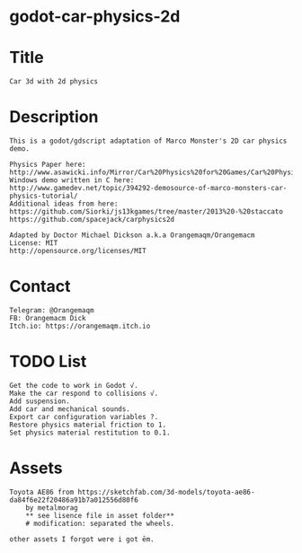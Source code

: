 # godot-car-physics-2d

# Title #
	Car 3d with 2d physics

# Description #
	This is a godot/gdscript adaptation of Marco Monster's 2D car physics demo.
	
	Physics Paper here:
	http://www.asawicki.info/Mirror/Car%20Physics%20for%20Games/Car%20Physics%20for%20Games.html
	Windows demo written in C here:
	http://www.gamedev.net/topic/394292-demosource-of-marco-monsters-car-physics-tutorial/
	Additional ideas from here:
	https://github.com/Siorki/js13kgames/tree/master/2013%20-%20staccato
	https://github.com/spacejack/carphysics2d
	
	Adapted by Doctor Michael Dickson a.k.a Orangemaqm/Orangemacm
	License: MIT
	http://opensource.org/licenses/MIT

# Contact #
	Telegram: @Orangemaqm
	FB: Orangemacm Dick
	Itch.io: https://orangemaqm.itch.io

# TODO List #
	Get the code to work in Godot √.
	Make the car respond to collisions √.
	Add suspension.
	Add car and mechanical sounds.
	Export car configuration variables ?. 
	Restore physics material friction to 1.
	Set physics material restitution to 0.1.

# Assets #
	Toyota AE86 from https://sketchfab.com/3d-models/toyota-ae86-da84f6e22f20486a91b7a012556d80f6
		by metalmorag
		** see lisence file in asset folder**
		# modification: separated the wheels.
	
	other assets I forgot were i got ēm.
